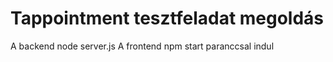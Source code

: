 # Tappointment tesztfeladat megoldás

A backend node server.js
A frontend npm start
paranccsal indul
